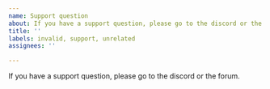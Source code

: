 ```yaml
---
name: Support question
about: If you have a support question, please go to the discord or the forum.
title: ''
labels: invalid, support, unrelated
assignees: ''

---
```


If you have a support question, please go to the discord or the forum.
